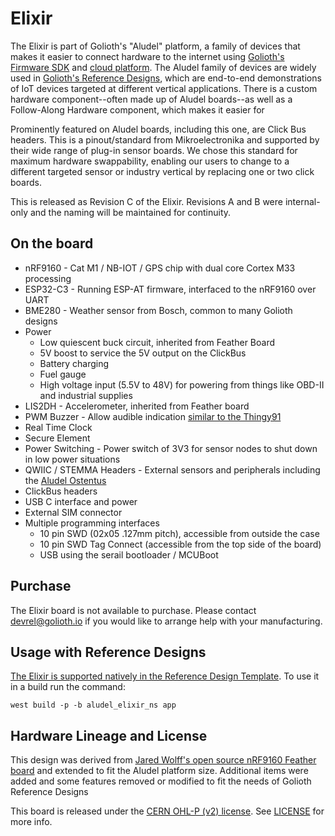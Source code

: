# Elixir
The Elixir is part of Golioth's "Aludel" platform, a family of devices that makes it easier to connect hardware to the internet using [Golioth's Firmware SDK](https://github.com/golioth/golioth-firmware-sdk) and [cloud platform](https://console.golioth.io). The Aludel family of devices are widely used in [Golioth's Reference Designs](https://projects.golioth.io), which are end-to-end demonstrations of IoT devices targeted at different vertical applications. There is a custom hardware component--often made up of Aludel boards--as well as a Follow-Along Hardware component, which makes it easier for 

Prominently featured on Aludel boards, including this one, are Click Bus headers. This is a pinout/standard from Mikroelectronika and supported by their wide range of plug-in sensor boards. We chose this standard for maximum hardware swappability, enabling our users to change to a different targeted sensor or industry vertical by replacing one or two click boards. 

This is released as Revision C of the Elixir. Revisions A and B were internal-only and the naming will be maintained for continuity.

## On the board
* nRF9160 - Cat M1 / NB-IOT / GPS chip with dual core Cortex M33 processing
* ESP32-C3 - Running ESP-AT firmware, interfaced to the nRF9160 over UART
* BME280 - Weather sensor from Bosch, common to many Golioth designs
* Power
  * Low quiescent buck circuit, inherited from Feather Board
  * 5V boost to service the 5V output on the ClickBus
  * Battery charging
  * Fuel gauge
  * High voltage input (5.5V to 48V) for powering from things like OBD-II and industrial supplies
* LIS2DH - Accelerometer, inherited from Feather board
* PWM Buzzer - Allow audible indication [similar to the Thingy91](https://github.com/golioth/thingy91-golioth)
* Real Time Clock
* Secure Element
* Power Switching - Power switch of 3V3 for sensor nodes to shut down in low power situations
* QWIIC / STEMMA Headers - External sensors and peripherals including the [Aludel Ostentus](https://github.com/golioth/ostentus-hw)
* ClickBus headers
* USB C interface and power
* External SIM connector
* Multiple programming interfaces
  * 10 pin SWD (02x05 .127mm pitch), accessible from outside the case
  * 10 pin SWD Tag Connect (accessible from the top side of the board)
  * USB using the serail bootloader / MCUBoot

## Purchase

The Elixir board is not available to purchase. Please contact [devrel@golioth.io](mailto:devrel@golioth.io) if you would like to arrange help with your manufacturing. 

## Usage with Reference Designs

[The Elixir is supported natively in the Reference Design Template](https://github.com/golioth/reference-design-template?tab=readme-ov-file#golioth-aludel-elixir). To use it in a build run the command:

`west build -p -b aludel_elixir_ns app`

## Hardware Lineage and License

This design was derived from [Jared Wolff's open source nRF9160 Feather board](https://github.com/circuitdojo/nrf9160-feather) and extended to fit the Aludel platform size. Additional items were added and some features removed or modified to fit the needs of Golioth Reference Designs

This board is released under the [CERN OHL-P (v2) license](https://opensource.org/license/cern-ohl-p). See [LICENSE](https://github.com/golioth/elixir-hw/blob/main/LICENSE) for more info.

